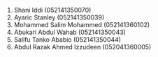 1. Shani Iddi (052141350070)
2. Ayaric Stanley (052141350039)
3. Mohammed Salim Mohammed (052141360102)
4. Abukari Abdul Wahab (052141350043)
5. Salifu Tanko Ababio (052141350044)
6. Abdul Razak Ahmed Izzudeen (052041360005)
